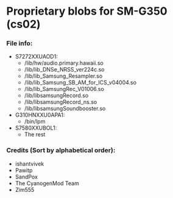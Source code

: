 # Proprietary blobs for SM-G350 (cs02)

### File info:
  * S7272XXUAOD1: 
    * /lib/hw/audio.primary.hawaii.so
    * /lib/lib_DNSe_NRSS_ver224c.so
    * /lib/lib_Samsung_Resampler.so
    * /lib/lib_Samsung_SB_AM_for_ICS_v04004.so
    * /lib/lib_SamsungRec_V01006.so
    * /lib/libsamsungRecord.so
    * /lib/libsamsungRecord_ns.so
    * /lib/libsamsungSoundbooster.so
  * G310HNXXU0APA1:
    * /bin/lpm
  * S7580XXUBOL1:
    * The rest

### Credits (Sort by alphabetical order):
  - ishantvivek
  - Pawitp
  - SandPox
  - The CyanogenMod Team
  - Zim555